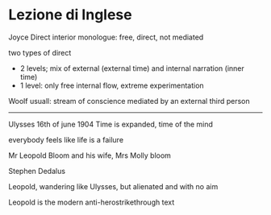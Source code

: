 # Lezione di Inglese

Joyce
Direct interior monologue: free, direct, not mediated

two types of direct

* 2 levels; mix of external (external time) and internal narration (inner time)
* 1 level: only free internal flow, extreme experimentation

Woolf usuall: stream of conscience mediated by an external third person


----

Ulysses
16th of june 1904
Time is expanded, time of the mind

everybody feels like life is a failure

Mr Leopold Bloom and his wife, Mrs Molly bloom

Stephen Dedalus


Leopold, wandering like Ulysses, but alienated and with no aim

Leopold is the modern anti-herostrikethrough text
<!--stackedit_data:
eyJoaXN0b3J5IjpbODc2NjQ5MDk1LC0zNjY3NDUxMTldfQ==
-->